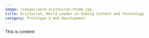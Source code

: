 ```yaml
---
image: /images/work-aristocrat-thumb.jpg
title: Aristocrat, World Leader in Gaming Content and Technology
category: Prototype & Web Development
---
```


This is content
